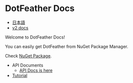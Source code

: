 # DotFeather Docs

- [日本語](ja/index.md)
- [v2 docs](v2/index.md)

Welcome to DotFeather Docs!

You can easily get DotFeather from NuGet Package Manager.

Check [NuGet Package](https://www.nuget.org/packages/DotFeather/).

- API Documents
	- [API Docs is here](https://dotfeather.netlify.com/api/)
- [Tutorial](tutorial.md)
